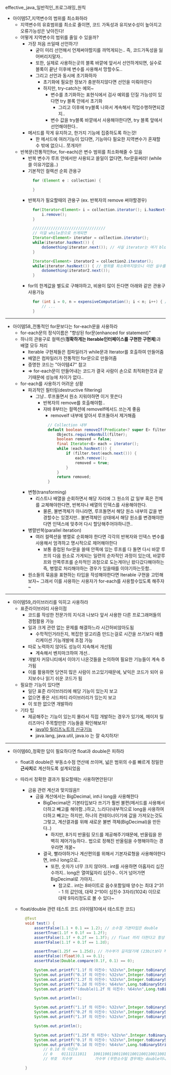 effective_java_일반적인_프로그래밍_원칙

- 아이템57_지역변수의 범위를 최소화하라
  - 지역변수의 유효범위를 최소로 줄이면, 코드 가독성과 유지보수성이 높아지고 오류가능성은 낮아진다!
  - 어떻게 지역변수의 범위를 줄일 수 있을까?
    - 가장 처음 쓰일때 선언하기!
      - 굳이 미리 선언해서 언제써야할지를 까먹게되는.. 즉, 코드가독성을 잃어버리지말자..
      - 또한, 실제로 사용하는곳의 블록 바깥에 앞서서 선언하게되면, 실수로 블록이 끝난 이후에 변수를 사용해서 망할수도..
      - 그리고 선언과 동시에 초기화하자
        - 초기화에 필요한 정보가 충분하지않다면 선언을 미뤄야한다
        - 하지만, try-catch는 예외~
          - 변수를 초기화하는 표현식에서 검사 예외를 던질 가능성이 있다면 try 블록 안에서 초기화
            - 그리고 이후에 try블록 나와서 계속해서 작업수행하면되겠지..
          - 변수 값을 try블록 바깥에서 사용해야한다면, try 블록 앞에서 선언해야한다..
    - 메서드를 작게 유지하고, 한가지 기능에 집중하도록 하는것!
      - 한 메서드에 여러기능이 있다면, 기능마다 필요한 지역변수가 혼재할 수 밖에 없으니.. 쪼개자!!
  - 반복문(전통적인for, for-each)은 변수 범위를 최소화해줄 수 있음
    - 반복 변수가 루프 안에서만 사용되고 쓸일이 없다면, for문을써라! (while쓸 이유가없음..)
    - 기본적인 컬렉션 순회 관용구
      ```java
        for (Element e : collection) {

        }
      ```
    - 반복자가 필요할때의 관용구 (ex. 반복자의 remove 써야할경우)
      ```java
        for(Iterator<Element> i = collection.iterator(); i.hasNext(); ) {
            i.remove();
        }

        ////////////////////////////////
        // 이걸 while문으로 쓰게되면
        Iterator<Element> iterator = collection.iterator();
        while(iterator.hasNext()) {
            doSomething(iterator.next()); // 사실 iterator는 여기 block외에서 쓸데가 없음..
        }

        Iterator<Element> iterator2 = collection2.iterator();
        while(iterator.hasNext()) { // 범위를 최소화하지않으니 이런 실수를 유발하여.. iterator2의 원소를 못가져오게됨.. (물론 컴파일 에러도 안나니깐 더 큰 문제..)
            doSomething(iterator2.next());
        }

      ```
    - for의 한계값을 별도로 구해야하고, 비용이 많이 든다면 아래와 같은 관용구 사용가능
      ```java   
        for (int i = 0, n = expensiveComputation(); i < n; i++) { // 이렇게 사용하면 n은 i의 한계값이기때문에 블럭 밖에서 쓸 필요도 없고, 그렇다고 계속 블록 안에서 n을 계산해서 확인할 필요도 없다 
            // ...
        }
      ```

---

- 아이템58_전통적인 for문보다는 for-each문을 사용하라
  - for-each문의 정식이름은 "향상된 for문(enhanced for statement)"
  - 하나의 관용구로 컬렉션(**정확하게는 Iterable인터페이스를 구현한 구현체**)과 배열 모두 처리
    - Iterable 구현체들은 컴파일러가 while문과 Iterator를 호출하여 만들어줌
    - 배열은 컴파일러가 전통적인 for문으로 만들어줌
    - 증명한 코드는 "아이템47" 참고 
    - => for-each문이 만들어내는 코드가 결국 사람이 손으로 최적화한것과 같기때문에 성능에 차이가 없다..
  - for-each를 사용하기 어려운 상황
    - 파괴적인 필터링(destructive filtering)
      - 그냥.. 루프돌면서 원소 지워야하면 이거 못쓴다
        - 반복자의 remove를 호출해야함..
        - 자바 8부터는 컬렉션에 removeIf메서드 쓰는게 좋음
          - removeIf 내부에 알아서 루프돌아서 제거해줌
          ```java
            // Collection 내부
            default boolean removeIf(Predicate<? super E> filter) {
                Objects.requireNonNull(filter);
                boolean removed = false;
                final Iterator<E> each = iterator();
                while (each.hasNext()) {
                    if (filter.test(each.next())) {
                        each.remove();
                        removed = true;
                    }
                }
                return removed;
            }
          ```
    - 변형(transforming)
      - 리스트나 배열을 순회하면서 해당 자리에 그 원소의 값 일부 혹은 전체를 교체해야한다면, 반복자나 배열의 인덱스를 사용해야한다.
        - 물론, 불변객체가 아니라면, 루프돌면서 해당 원소 내부의 값을 변경할수는 있겠지만.. 불변객체인 상태에서 해당 원소를 변경해야한다면 인덱스에 맞추어 다시 할당해주어야하니깐..
    - 병렬반복(parallel iteration)
      - 여러 컬렉션을 병렬로 순회해야 한다면 각각의 반복자와 인덱스 변수를 사용해서 엄격하고 명시적으로 제어해야한다
        - 보통 중첩된 for문을 쓸때 안쪽에 있는 루프를 다 돌면 다시 바깥 루프의 다음 원소로 가게되는 일련의 순차적인 과정이 있는데, 바깥루프와 안쪽루프를 순차적인 과정으로 도는게아닌 왔다갔다해야하는 즉, 병렬로 처리해야하는 경우가 있을때를 이야기하는듯함.. 
    - 원소들의 묶음을 표현하는 타입을 작성해야한다면 Iterable 구현을 고민해보자~ 그래서 이를 사용하는 사용자가 for-each를 사용할수있도록 해주자~

---

- 아이템59_라이브러리를 익히고 사용하라
  - 표준라이브러리 사용이점
    - 코드를 작성한 전문가의 지식과 나보다 앞서 사용한 다른 프로그래머들의 경험활용 가능
    - 일과 크게 관련 없는 문제를 해결하느라 시간허비않아도됨
      - 수학적인거라든지, 복잡한 알고리즘 만드는걸로 시간을 쓰기보다 애플리케이션 기능개발에 초점 가능
    - 따로 노력하지 않아도 성능이 지속해서 개선됨
      - 계속해서 벤치마크하여 개선..
    - 개발자 커뮤니티에서 이야기 나온것들을 논의하여 필요한 기능들이 계속 추가됨
    - 이를 활용하면 당연히 많은 사람이 쓰고있기때문에, 낯익은 코드가 되어 유지보수나 읽기 쉬운 코드가 됨
  - 필요한 기능이 있다면 
    - 일단 표준 라이브러리에 해당 기능이 있는지 보고
    - 없으면 좋은 서드파티 라이브러리가 있는지 보고
    - 이 또한 없으면 개발하라
  - 기타 팁
    - 제공해주는 기능이 있는지 몰라서 직접 개발하는 경우가 있기에, 메이저 릴리즈마다 주목할만한 기능들을 확인해보자!
      - [java10 릴리즈노트의 신규기능](https://www.oracle.com/java/technologies/javase/10-relnote-issues.html#NewFeature)
      - java.lang, java.util, java.io 는 잘 숙지하자!

---

- 아이템60_정확한 답이 필요하다면 float과 double은 피하라
  - float과 double은 부동소수점 연산에 쓰이며, 넓은 범위의 수를 빠르게 정밀한 **근사치**로 계산하도록 설계되었음
  - 따라서 정확한 결과가 필요할때는 사용하면안된다!
    - 금융 관련 계산과 맞지않음!!
      - 금융 계산에서는 BigDecimal, int나 long을 사용해한다
        - BigDecimal은 기본타입보다 쓰기가 훨씬 불편(메서드를 사용해서 더하고 빼고를 해야함..)하고, 느리다(내부적으로 long을 사용하여 더하고 빼고는 하지만, 하나의 컨테이너이기에 값을 가져오는것도 그렇고, 계산결과를 위해 새로운 불변 객체(BigDecimal)을 만든다..)
          - 하지만, 8가지 반올림 모드를 제공해주기때문에, 반올림을 완벽히 제어가능하다.. 법으로 정해진 반올림을 수행해야하는 경우라면 개꿀~
        - 결국, 빨라야하거나 계산편의를 위해서 기본자료형을 사용해야한다면, int나 long으로..
          - 또한, 숫자가 너무 크지 않아야.. int를 사용하면 아홉자리 십진수까지.. long은 열여덟자리 십진수.. 이거 넘어가면 BigDecimal로 가야지..
            - 참고로.. int는 8바이트로 음수포함일때 양수는 최대 2^31 - 1 의 값인데, 대략 2^10이 십진수 3자리(1024) 이므로 대략 9자리정도로 볼 수 있다~
        
    
  - float/double 관련 테스트 코드 (아이템10에서 테스트한 코드)
    ```java
      @Test
      void test() {
          assertFalse(1.1 + 0.1 == 1.2); // 소수점 기본타입은 double
          assertTrue(1.1f + 0.1f == 1.2f);
          assertFalse(1.1f + 0.2f == 1.3f); // float 끼리 더한다고 항상 같지않음 (가수부 범위 넘어가면 반올림이 있기때문에 무한소수일경우는 기대했던 계산 결과가 나오지않을수있다)
          assertFalse(1.1f + 0.1f == 1.2d);

          assertTrue(1.25f == 1.25d); // 가수부가 길지않기에 (23bit보다 적기에) 문제발생안함
          assertFalse((float)0.1 == 0.1);
          assertFalse(Double.compare(0.1f, 0.1) == 0);

          System.out.printf("1.1f 의 이진수: %32s%n",Integer.toBinaryString(Float.floatToIntBits(1.1f))); // 가수부분 저장시 잘려나가는 데이터가있는 경우 반올림해서 저장(마지막이 1100으로 끝나야할것 같은데 1101로 저장되는이유)
          System.out.printf("0.1f 의 이진수: %32s%n",Integer.toBinaryString(Float.floatToIntBits(0.1f)));
          System.out.printf("1.2f 의 이진수: %32s%n",Integer.toBinaryString(Float.floatToIntBits(1.2f))); // float 끼리 더하면 항상 맞으려나..?
          System.out.printf("1.2d 의 이진수: %64s%n",Long.toBinaryString(Double.doubleToLongBits(1.2d)));
          System.out.printf("(double)1.2f 의 이진수: %64s%n",Long.toBinaryString(Double.doubleToLongBits(1.2f))); // 가수부는 그냥 double 크기에 맞추어 0 더 붙인거일뿐.. 그렇기에 1.2d와 같지가 않다..

          System.out.println();

          System.out.printf("1.1f 의 이진수: %32s%n",Integer.toBinaryString(Float.floatToIntBits(1.1f)));
          System.out.printf("0.2f 의 이진수: %32s%n",Integer.toBinaryString(Float.floatToIntBits(0.2f)));
          System.out.printf("1.3f 의 이진수: %32s%n",Integer.toBinaryString(Float.floatToIntBits(1.3f)));

          System.out.println();

          System.out.printf("1.25f 의 이진수: %32s%n",Integer.toBinaryString(Float.floatToIntBits(1.25f)));
          System.out.printf("0.1f 의 이진수: %32s%n",Integer.toBinaryString(Float.floatToIntBits(0.1f)));
          System.out.printf("0.1d 의 이진수: %64s%n",Long.toBinaryString(Double.doubleToLongBits(0.1d)));
              // 0.1d 의 이진수
              // 0    01111111011   1001100110011001100110011001100110011001100110011010
              // 부호  지수부          가수부 (무한소수일 경우에는 double이나 float 같은 경우 가수부 범위가 넘어서면 잘리기때문에 오차가 발생)

      }
    ```